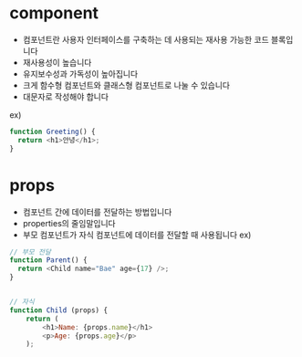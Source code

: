 # component

- 컴포넌트란 사용자 인터페이스를 구축하는 데 사용되는 재사용 가능한 코드 블록입니다
- 재사용성이 높습니다
- 유지보수성과 가독성이 높아집니다
- 크게 함수형 컴포넌트와 클래스형 컴포넌트로 나눌 수 있습니다
- 대문자로 작성해야 합니다

ex)

```js
function Greeting() {
  return <h1>안녕</h1>;
}
```

# props

- 컴포넌트 간에 데이터를 전달하는 방법입니다
- properties의 줄임말입니다
- 부모 컴포넌트가 자식 컴포넌트에 데이터를 전달할 때 사용됩니다
  ex)

```js
// 부모 전달
function Parent() {
  return <Child name="Bae" age={17} />;
}


// 자식
function Child (props) {
    return (
        <h1>Name: {props.name}</h1>
        <p>Age: {props.age}</p>
    );
```

